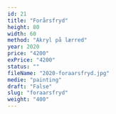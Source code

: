 ```yaml
---
id: 21
title: "Forårsfryd"
height: 80
width: 60
method: "Akryl på lærred"
year: 2020
price: "4200"
exPrice: "4200"
status: ""
fileName: "2020-foraarsfryd.jpg"
medie: "painting"
draft: "False"
slug: "foraarsfryd"
weight: "400"
---
```

